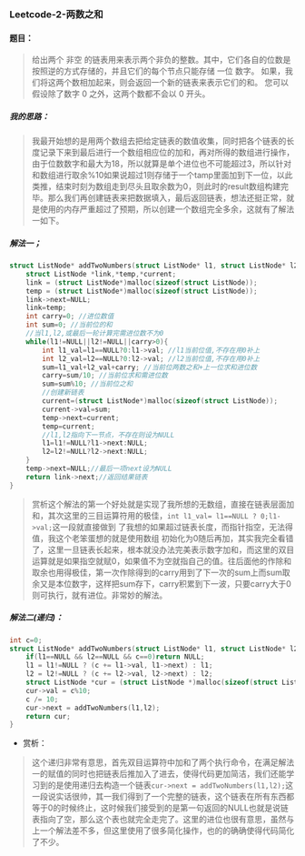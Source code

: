 ### Leetcode-2-两数之和
#### 题目：
> 给出两个 非空 的链表用来表示两个非负的整数。其中，它们各自的位数是按照逆的方式存储的，并且它们的每个节点只能存储 一位 数字。
如果，我们将这两个数相加起来，则会返回一个新的链表来表示它们的和。
您可以假设除了数字 0 之外，这两个数都不会以 0 开头。
##### 我的思路：
> 我最开始想的是用两个数组去把给定链表的数值收集，同时把各个链表的长度记录下来到最后进行一个数组相应位的加和，再对所得的数组进行操作，由于位数数字和最大为18，所以就算是单个进位也不可能超过3，所以针对和数组进行取余%10如果说超过1则存储于一个tamp里面加到下一位，以此类推，结束时刻为数组走到尽头且取余数为0，则此时的result数组构建完毕。那么我们再创建链表来把数据填入，最后返回链表，想法还挺正常，就是使用的内存严重超过了预期，所以创建一个数组完全多余，这就有了解法一如下。
##### 解法一；
```c++
struct ListNode* addTwoNumbers(struct ListNode* l1, struct ListNode* l2){
    struct ListNode *link,*temp,*current;
    link = (struct ListNode*)malloc(sizeof(struct ListNode));
    temp = (struct ListNode*)malloc(sizeof(struct ListNode));
    link->next=NULL;
    link=temp;
    int carry=0; //进位数值
    int sum=0; //当前位的和
    //当l1,l2,或最后一轮计算完需进位数不为0
    while(l1!=NULL||l2!=NULL||carry>0){
        int l1_val=l1==NULL?0:l1->val; //l1当前位值,不存在用0补上
        int l2_val=l2==NULL?0:l2->val; //l2当前位值,不存在用0补上
        sum=l1_val+l2_val+carry; //当前位两数之和+上一位求和进位数
        carry=sum/10; //当前位求和需进位数
        sum=sum%10; //当前位之和
        //创建新链表
        current=(struct ListNode*)malloc(sizeof(struct ListNode));
        current->val=sum;
        temp->next=current;
        temp=current;
        //l1,l2指向下一节点，不存在则设为NULL
        l1=l1!=NULL?l1->next:NULL;
        l2=l2!=NULL?l2->next:NULL;
    }
    temp->next=NULL;//最后一项next设为NULL
    return link->next;//返回结果链表
}
```
> 赏析这个解法的第一个好处就是实现了我所想的无数组，直接在链表层面加和，其次这里的三目运算符用的极佳，`int l1_val= l1==NULL ? 0;l1->val;`这一段就直接做到 了我想的如果超过链表长度，而指针指空，无法得值，我这个老笨蛋想的就是使用数组 初始化为0随后再加，其实我完全看错了，这里一旦链表长起来，根本就没办法完美表示数字加和，而这里的双目运算就是如果指空就赋0，如果值不为空就指自己的值。往后面他的作除和取余也用得极佳，第一次作除得到的carry用到了下一次的sum上而sum取余又是本位数字，这样把sum存下，carry积累到下一波，只要carry大于0则可执行，就有进位。非常妙的解法。
##### 解法二(递归)：
```c++
int c=0;
struct ListNode* addTwoNumbers(struct ListNode* l1, struct ListNode* l2){
    if(l1==NULL && l2==NULL && c==0)return NULL;
    l1 = l1!=NULL ? (c += l1->val, l1->next) : l1;
    l2 = l2!=NULL ? (c += l2->val, l2->next) : l2;
    struct ListNode *cur = (struct ListNode *)malloc(sizeof(struct ListNode));
    cur->val = c%10;
    c /= 10;
    cur->next = addTwoNumbers(l1,l2);
    return cur;
}
```
* 赏析：
> 这个递归非常有意思，首先双目运算符中加和了两个执行命令，在满足解法一的赋值的同时也把链表后推加入了进去，使得代码更加简洁，我们还能学习到的是使用递归去构造一个链表`cur->next = addTwoNumbers(l1,l2);`这一段说实话很帅，其一我们得到了一个完整的链表，这个链表在所有东西都等于0的时候终止，这时候我们接受到的是第一句返回的NULL也就是说链表指向了空，那么这个表也就完全走完了。这里的进位也很有意思，虽然与上一个解法差不多，但这里使用了很多简化操作，也的的确确使得代码简化了不少。